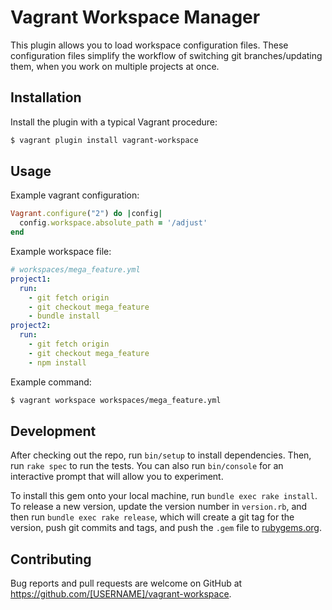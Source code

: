 # Vagrant Workspace Manager

This plugin allows you to load workspace configuration files. These configuration files simplify the workflow of switching git branches/updating them, when you work on multiple projects at once.

## Installation

Install the plugin with a typical Vagrant procedure:

```sh
$ vagrant plugin install vagrant-workspace
```

## Usage

Example vagrant configuration:
```ruby
Vagrant.configure("2") do |config|
  config.workspace.absolute_path = '/adjust'
end
```

Example workspace file:
```yml
# workspaces/mega_feature.yml
project1:
  run:
    - git fetch origin
    - git checkout mega_feature
    - bundle install
project2:
  run:
    - git fetch origin
    - git checkout mega_feature
    - npm install
```

Example command:
```sh
$ vagrant workspace workspaces/mega_feature.yml
```

## Development

After checking out the repo, run `bin/setup` to install dependencies. Then, run `rake spec` to run the tests. You can also run `bin/console` for an interactive prompt that will allow you to experiment.

To install this gem onto your local machine, run `bundle exec rake install`. To release a new version, update the version number in `version.rb`, and then run `bundle exec rake release`, which will create a git tag for the version, push git commits and tags, and push the `.gem` file to [rubygems.org](https://rubygems.org).

## Contributing

Bug reports and pull requests are welcome on GitHub at https://github.com/[USERNAME]/vagrant-workspace.
